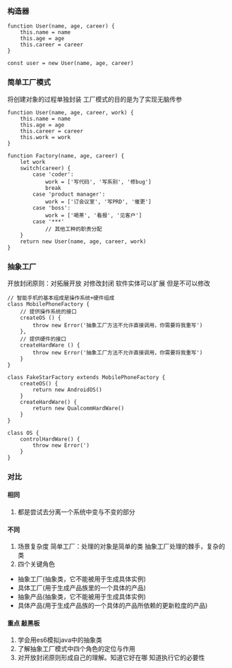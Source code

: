 ### 构造器
```
function User(name, age, career) {
    this.name = name
    this.age = age
    this.career = career
}

const user = new User(name, age, career)
```

### 简单工厂模式
将创建对象的过程单独封装
工厂模式的目的是为了实现无脑传参
```
function User(name, age, career, work) {
    this.name = name
    this.age = age
    this.career = career
    this.work = work
}

function Factory(name, age, career) {
    let work 
    switch(career) {
        case 'coder':
            work = ['写代码', '写系别', '修bug']
            break
        case 'product manager':
            work = ['订会议室', '写PRD', '催更']
        case 'boss':
            work = ['喝茶', '看报', '见客户']
        case '***'
            // 其他工种的职责分配
    }
    return new User(name, age, career, work)
}
```

### 抽象工厂
开放封闭原则：对拓展开放 对修改封闭 软件实体可以扩展 但是不可以修改
```
// 智能手机的基本组成是操作系统+硬件组成
class MobilePhoneFactory {
    // 提供操作系统的接口
    createOS () {
        throw new Error('抽象工厂方法不允许直接调用，你需要将我重写')
    },
    // 提供硬件的接口
    createHardWare () {
        throw new Error('抽象工厂方法不允许直接调用，你需要将我重写')
    }
}

class FakeStarFactory extends MobilePhoneFactory {
    createOS() {
        return new AndroidOS()
    }
    createHardWare() {
        return new QualcommHardWare()
    }
}

class OS {
    controlHardWare() {
        throw new Error(')
    }
}
```
### 对比
#### 相同
1. 都是尝试去分离一个系统中变与不变的部分
   
#### 不同
1. 场景复杂度 简单工厂：处理的对象是简单的类  抽象工厂处理的棘手，复杂的类
2. 四个关键角色
* 抽象工厂(抽象类，它不能被用于生成具体实例)
* 具体工厂(用于生成产品族里的一个具体的产品)
* 抽象产品(抽象类，它不能被用于生成具体实例)
* 具体产品(用于生成产品族的一个具体的产品所依赖的更新粒度的产品)
   
#### 重点 敲黑板
1. 学会用es6模拟java中的抽象类
2. 了解抽象工厂模式中四个角色的定位与作用
3. 对开放封闭原则形成自己的理解。知道它好在哪 知道执行它的必要性